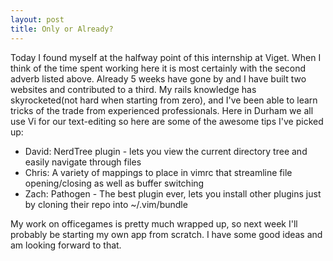 ```yaml
---
layout: post
title: Only or Already?
---
```


Today I found myself at the halfway point of this internship at Viget. When I
think of the time spent working here it is most certainly with the second
adverb listed above. Already 5 weeks have gone by and I have built two websites
and contributed to a third. My rails knowledge has skyrocketed(not hard when
starting from zero), and I've been able to learn tricks of the trade from
experienced professionals. Here in Durham we all use Vi for our text-editing
so here are some of the awesome tips I've picked up:
<ul>
  <li>David: NerdTree plugin - lets you view the current directory tree
  and easily navigate through files</li>
  <li>Chris: A variety of mappings to place in vimrc that streamline file
  opening/closing as well as buffer switching</li>
  <li>Zach: Pathogen - The best plugin ever, lets you install other plugins
  just by cloning their repo into ~/.vim/bundle</li>
</ul>

My work on officegames is pretty much wrapped up, so next week I'll probably
be starting my own app from scratch. I have some good ideas and am looking
forward to that.
